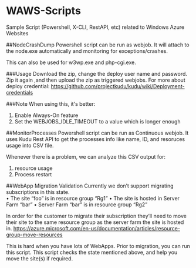 # WAWS-Scripts
Sample Script (Powershell, X-CLI, RestAPI, etc) related to Windows Azure Websites

##NodeCrashDump 
Powershell script can be run as webjob. It will attach to the node.exe automatically and monitoring for exceptions/crashes.

This can also be used for w3wp.exe and php-cgi.exe.

###Usage
Download the zip, change the deploy user name and password. Zip it again ,and then upload the zip as triggered webjobs. For more about deploy credential:
https://github.com/projectkudu/kudu/wiki/Deployment-credentials

###Note
When using this, it's better:
1. Enable Always-On feature
2. Set the WEBJOBS_IDLE_TIMEOUT to a value which is longer enough

##MonitorProcesses 
Powershell script can be run as Continuous webjob. It uses Kudu Rest API to get the processes info like name, ID, and resoruces usage into CSV file.

Whenever there is a problem, we can analyze this CSV output for:
1. resource usage
2. Process restart

##WebApp Migration Validation
Currently we don’t support migrating subscriptions in this state.  
  	• The site “foo” is in resource group “Rg1”
    • The site is hosted in Server Farm “bar”
    • Server Farm “bar” is in resource group “Rg2”

In order for the customer to migrate their subscription they’ll need to move their site to the same resource group as the server farm the site is hosted in.
https://azure.microsoft.com/en-us/documentation/articles/resource-group-move-resources

This is hard when you have lots of WebApps. Prior to migration, you can run this script. This script checks the state mentioned above, and help you move the site(s) if required.

